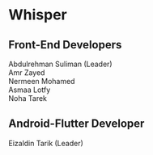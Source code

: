 # Whisper
## Front-End Developers <br />
Abdulrehman Suliman (Leader) <br />
Amr Zayed <br />
Nermeen Mohamed <br />
Asmaa Lotfy <br />
Noha Tarek 

## Android-Flutter Developer <br />
Eizaldin Tarik (Leader)
